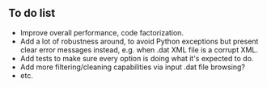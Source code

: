 ## To do list

* Improve overall performance, code factorization.
* Add a lot of robustness around, to avoid Python exceptions but present clear error messages instead, e.g. when .dat XML file is a corrupt XML.
* Add tests to make sure every option is doing what it's expected to do.
* Add more filtering/cleaning capabilities via input .dat file browsing?
* etc.